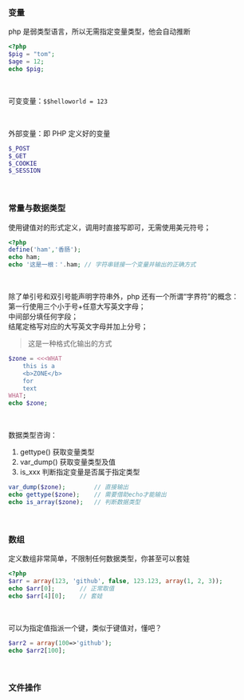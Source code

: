 ### 变量

php 是弱类型语言，所以无需指定变量类型，他会自动推断

```php
<?php
$pig = "tom";
$age = 12;
echo $pig;
```

<br>

可变变量：`$$helloworld = 123`

<br>

外部变量：即 PHP 定义好的变量

```php
$_POST
$_GET
$_COOKIE
$_SESSION
```

<br>

### 常量与数据类型

使用键值对的形式定义，调用时直接写即可，无需使用美元符号；

```php
<?php
define('ham','香肠');
echo ham;
echo '这是一根：'.ham; // 字符串链接一个变量并输出的正确方式
```

<br>

除了单引号和双引号能声明字符串外，php 还有一个所谓“字界符”的概念：  
第一行使用三个小于号+任意大写英文字母；  
中间部分填任何字段；  
结尾定格写对应的大写英文字母并加上分号；

> 这是一种格式化输出的方式

```php
$zone = <<<WHAT
    this is a
    <b>ZONE</b>
    for
    text
WHAT;
echo $zone;
```

<br>

数据类型咨询：

1. gettype() 获取变量类型
2. var_dump() 获取变量类型及值
3. is_xxx 判断指定变量是否属于指定类型

```php
var_dump($zone);        // 直接输出
echo gettype($zone);    // 需要借助echo才能输出
echo is_array($zone);   // 判断数据类型
```

<br>

### 数组

定义数组非常简单，不限制任何数据类型，你甚至可以套娃

```php
<?php
$arr = array(123, 'github', false, 123.123, array(1, 2, 3));
echo $arr[0];       // 正常取值
echo $arr[4][0];    // 套娃
```

<br>

可以为指定值指派一个键，类似于键值对，懂吧？

```php
$arr2 = array(100=>'github');
echo $arr2[100];
```

<br>

### 文件操作

